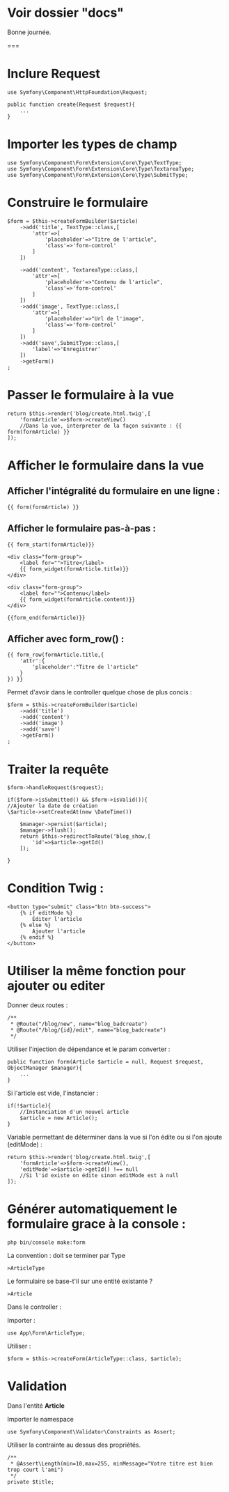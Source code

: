 # Voir dossier "docs"

Bonne journée.

===

# Inclure Request

    use Symfony\Component\HttpFoundation\Request;

    public function create(Request $request){
        ...
    }

# Importer les types de champ

    use Symfony\Component\Form\Extension\Core\Type\TextType;
    use Symfony\Component\Form\Extension\Core\Type\TextareaType;
    use Symfony\Component\Form\Extension\Core\Type\SubmitType;

# Construire le formulaire

    $form = $this->createFormBuilder($article)
        ->add('title', TextType::class,[
            'attr'=>[
                'placeholder'=>"Titre de l'article",
                'class'=>'form-control'
            ]
        ])

        ->add('content', TextareaType::class,[
            'attr'=>[
                'placeholder'=>"Contenu de l'article",
                'class'=>'form-control'
            ]
        ])
        ->add('image', TextType::class,[
            'attr'=>[
                'placeholder'=>"Url de l'image",
                'class'=>'form-control'
            ]
        ])
        ->add('save',SubmitType::class,[
            'label'=>'Enregistrer'
        ])
        ->getForm()
    ;

# Passer le formulaire à la vue

    return $this->render('blog/create.html.twig',[
        'formArticle'=>$form->createView()
        //Dans la vue, interpreter de la façon suivante : {{ form(formArticle) }}
    ]);

# Afficher le formulaire dans la vue

## Afficher l'intégralité du formulaire en une ligne :

    {{ form(formArticle) }}

## Afficher le formulaire pas-à-pas :

    {{ form_start(formArticle)}}

    <div class="form-group">
        <label for="">Titre</label>
        {{ form_widget(formArticle.title)}}
    </div>

    <div class="form-group">
        <label for="">Contenu</label>
        {{ form_widget(formArticle.content)}}
    </div>

    {{form_end(formArticle)}}

## Afficher avec form_row() :

    {{ form_row(formArticle.title,{
        'attr':{
            'placeholder':"Titre de l'article"
        }
    }) }}

Permet d'avoir dans le controller quelque chose de plus concis :

    $form = $this->createFormBuilder($article)
        ->add('title')
        ->add('content')
        ->add('image')
        ->add('save')
        ->getForm()
    ;

# Traiter la requête

    $form->handleRequest($request);

    if($form->isSubmitted() && $form->isValid()){
    //Ajouter la date de création
    \$article->setCreatedAt(new \DateTime())

        $manager->persist($article);
        $manager->flush();
        return $this->redirectToRoute('blog_show,[
            'id'=>$article->getId()
        ]);

    }

# Condition Twig :

    <button type="submit" class="btn btn-success">
        {% if editMode %}
            Éditer l'article
        {% else %}
            Ajouter l'article
        {% endif %}
    </button>

# Utiliser la même fonction pour ajouter ou editer

Donner deux routes :

    /**
     * @Route("/blog/new", name="blog_badcreate")
     * @Route("/blog/{id}/edit", name="blog_badcreate")
     */

Utiliser l'injection de dépendance et le param converter :

    public function form(Article $article = null, Request $request, ObjectManager $manager){
        ...
    }

Si l'article est vide, l'instancier :

    if(!$article){
        //Instanciation d'un nouvel article
        $article = new Article();
    }

Variable permettant de déterminer dans la vue si l'on édite ou si l'on ajoute (editMode) :

    return $this->render('blog/create.html.twig',[
        'formArticle'=>$form->createView(),
        'editMode'=>$article->getId() !== null
        //Si l'id existe on édite sinon editMode est à null
    ]);

# Générer automatiquement le formulaire grace à la console :

    php bin/console make:form

La convention : doit se terminer par Type

    >ArticleType

Le formulaire se base-t'il sur une entité existante ?

    >Article

Dans le controller :

Importer :

    use App\Form\ArticleType;

Utiliser :

    $form = $this->createForm(ArticleType::class, $article);

# Validation

Dans l'entité **Article**

Importer le namespace

    use Symfony\Component\Validator\Constraints as Assert;

Utiliser la contrainte au dessus des propriétés.

    /**
     * @Assert\Length(min=10,max=255, minMessage="Votre titre est bien trop court l'ami")
     */
    private $title;
